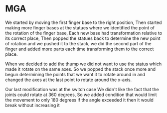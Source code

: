 # MGA
We started by moving the first finger base to the right position, Then started making more finger bases at the statues where we identified the point of the rotation of the finger base, Each new base had transformation relative to  its correct place, Then popped the statues back to determine the new point of rotation and we pushed it to the stack, we did the second part of the finger and added more parts each time transforming them to the correct place.


When we decided to add the thump we did not want to use the status which made it rotate on the same axes. So we popped the stack once more and begun determining the points that we want it to rotate around in and changed the axes at the last point to rotate around the x-axis.


Our last modification was at the switch case We didn't like the fact that the joints could rotate at 360 degrees, So we added condition that would limit the movement to only 180 degrees  if the angle exceeded it then it would break without increasing it
